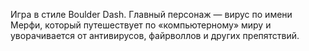 Игра в стиле Boulder Dash. Главный персонаж — вирус по имени Мерфи, который путешествует по «компьютерному» миру и уворачивается от антивирусов, файрволлов и других препятствий.